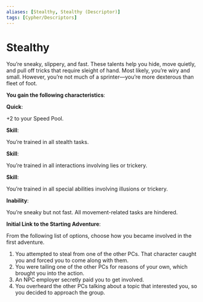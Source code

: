 ```yaml
---
aliases: [Stealthy, Stealthy (Descriptor)]
tags: [Cypher/Descriptors]
---
```


# Stealthy

You’re sneaky, slippery, and fast. These talents help you hide, move quietly, and pull off tricks that require sleight of hand. Most likely, you’re wiry and small. However, you’re not much of a sprinter—you’re more dexterous than fleet of foot.

**You gain the following characteristics**:

**Quick**:

+2 to your Speed Pool.

**Skill**:

You’re trained in all stealth tasks.

**Skill**:

You’re trained in all interactions involving lies or trickery.

**Skill**:

You’re trained in all special abilities involving illusions or trickery.

**Inability**:

You’re sneaky but not fast. All movement-related tasks are hindered.

**Initial Link to the Starting Adventure**:

From the following list of options, choose how you became involved in the first adventure.

1. You attempted to steal from one of the other PCs. That character caught you and forced you to come along with them.
2. You were tailing one of the other PCs for reasons of your own, which brought you into the action.
3. An NPC employer secretly paid you to get involved.
4. You overheard the other PCs talking about a topic that interested you, so you decided to approach the group.
